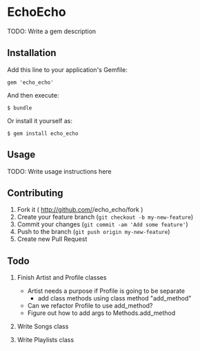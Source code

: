 # EchoEcho

TODO: Write a gem description

## Installation

Add this line to your application's Gemfile:

    gem 'echo_echo'

And then execute:

    $ bundle

Or install it yourself as:

    $ gem install echo_echo

## Usage

TODO: Write usage instructions here

## Contributing

1. Fork it ( http://github.com/<my-github-username>/echo_echo/fork )
2. Create your feature branch (`git checkout -b my-new-feature`)
3. Commit your changes (`git commit -am 'Add some feature'`)
4. Push to the branch (`git push origin my-new-feature`)
5. Create new Pull Request


## Todo
1. Finish Artist and Profile classes
	- Artist needs a purpose if Profile is going to be separate
		- add class methods using class method "add_method"
	- Can we refactor Profile to use add_method?
	- Figure out how to add args to Methods.add_method
		
2. Write Songs class
3. Write Playlists class